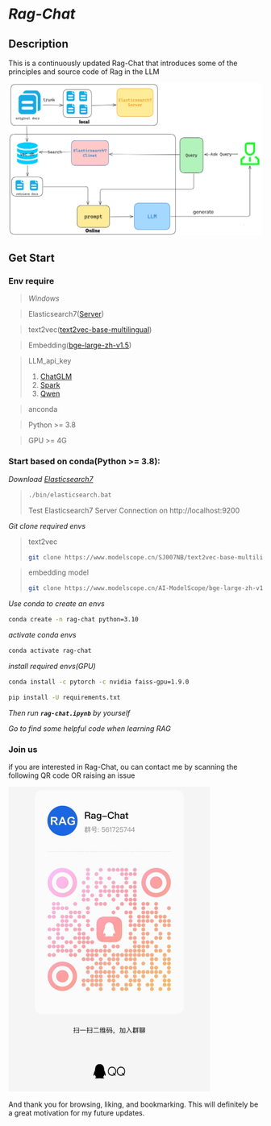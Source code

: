 # *Rag-Chat*

## **Description**

This is a continuously updated Rag-Chat that introduces some of the principles and source code of Rag in the LLM

![es.png](./img/ES.png)

## **Get Start**

### **Env require**

> *Windows*

> Elasticsearch7([Server](https://mirrors.huaweicloud.com/elasticsearch/7.13.2/))

> text2vec([text2vec-base-multilingual](https://modelscope.cn/models/SJ007NB/text2vec-base-multilingual))

> Embedding([bge-large-zh-v1.5](https://modelscope.cn/models/AI-ModelScope/bge-large-zh-v1.5/summary))

> LLM_api_key
>    1. [ChatGLM](https://bigmodel.cn/)
>    2. [Spark](https://xinghuo.xfyun.cn/?ch=bdtg_xh_kw662&bd_vid=11798071775495923073)
>    3. [Qwen](https://www.aliyun.com/product/tongyi?utm_content=se_1019167001&_v_=47edc66742fe36fc0a839ea5700b8cd5)


> anconda

> Python >= 3.8

> GPU >= 4G

### **Start based on conda(Python >= 3.8):**

*Download [Elasticsearch7](https://mirrors.huaweicloud.com/elasticsearch/7.13.2/)*
> ```bash
> ./bin/elasticsearch.bat
> ```
> Test Elasticsearch7 Server Connection on http://localhost:9200 

*Git clone required envs*
> text2vec
> ```bash
> git clone https://www.modelscope.cn/SJ007NB/text2vec-base-multilingual.git
> ```

> embedding model
> ```bash
> git clone https://www.modelscope.cn/AI-ModelScope/bge-large-zh-v1.5.git
> ```


*Use conda to create an envs*
```bash
conda create -n rag-chat python=3.10
```
*activate conda envs*
```bash
conda activate rag-chat
```
*install required envs(GPU)*
```bash
conda install -c pytorch -c nvidia faiss-gpu=1.9.0
```

```bash
pip install -U requirements.txt
```

*Then run **`rag-chat.ipynb`** by yourself*

*Go to find some helpful code when learning RAG*

### **Join us**

if you are interested in Rag-Chat, ou can contact me by scanning the following QR code OR raising an issue

<img  src="./img/QR_code.png" width="400" />

And thank you for browsing, liking, and bookmarking. This will definitely be a great motivation for my future updates.